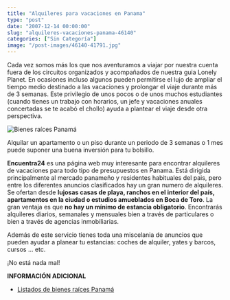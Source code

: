 ```yaml
---
title: "Alquileres para vacaciones en Panama"
type: "post"
date: "2007-12-14 00:00:00"
slug: "alquileres-vacaciones-panama-46140"
categories: ["Sin Categoría"]
image: "/post-images/46140-41791.jpg"
---
```


Cada vez somos más los que nos aventuramos a viajar por nuestra cuenta fuera de los circuitos organizados y acompañados de nuestra guia Lonely Planet. En ocasiones incluso algunos pueden permitirse el lujo de ampliar el tiempo medio destinado a las vacaciones y prolongar el viaje durante más de 3 semanas. Este privilegio de unos pocos o de unos muchos estudiantes (cuando tienes un trabajo con horarios, un jefe y vacaciones anuales concertadas se te acabó el chollo) ayuda a plantear el viaje desde otra perspectiva.

![Bienes raíces Panamá](/post-images/46140-41791.jpg "Bienes raíces Panamá")

Alquilar un apartamento o un piso durante un periodo de 3 semanas o 1 mes puede suponer una buena inversión para tu bolsillo.

**Encuentra24** es una página web muy interesante para encontrar alquileres de vacaciones para todo tipo de presupuestos en Panama. Está dirigida principalmente al mercado panameño y residentes habituales del pais, pero entre los diferentes anuncios clasificados hay un gran numero de alquileres. Se ofertan desde **lujosas casas de playa, ranchos en el interior del país, apartamentos en la ciudad o estudios amueblados en Boca de Toro**. La gran ventaja es que **no hay un mínimo de estancia obligatorio**. Encontrarás alquileres diarios, semanales y mensuales bien a través de particulares o bien a través de agencias inmobiliarias.

Además de este servicio tienes toda una miscelania de anuncios que pueden ayudar a planear tu estancias: coches de alquiler, yates y barcos, cursos ... etc.

¡No está nada mal!

**INFORMACIÓN ADICIONAL**

- [Listados de bienes raíces Panamá ](http://www.encuentra24.com/clasificados-page-s464_0-panama-316-es.html)